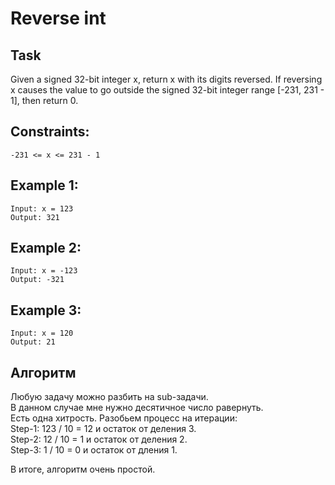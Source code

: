 # Reverse int

## Task
Given a signed 32-bit integer x, return x with its digits reversed. If reversing x causes the value to go outside the signed 32-bit integer range [-231, 231 - 1], then return 0.

## Constraints:
```
-231 <= x <= 231 - 1
```

## Example 1:
```
Input: x = 123
Output: 321
```

## Example 2:
```
Input: x = -123
Output: -321
```

## Example 3:
```
Input: x = 120
Output: 21
```


## Алгоритм
Любую задачу можно разбить на sub-задачи.  
В данном случае мне нужно десятичное число равернуть.  
Есть одна хитрость. Разобьем процесс на итерации:  
Step-1: 123 / 10 = 12 и остаток от деления 3.  
Step-2: 12 / 10 = 1 и остаток от деления 2.  
Step-3: 1 / 10 = 0 и остаток от дления 1.  

В итоге, алгоритм очень простой.